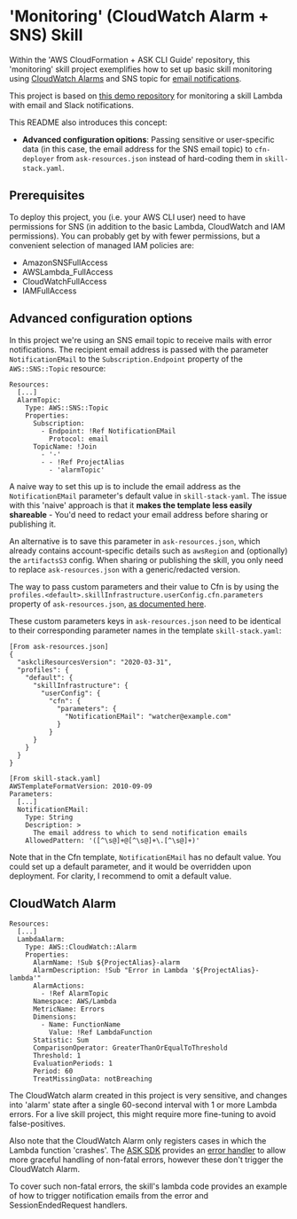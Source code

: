 
# 'Monitoring' (CloudWatch Alarm + SNS) Skill

Within the 'AWS CloudFormation + ASK CLI Guide' repository, this 'monitoring' skill project exemplifies how to set up basic skill monitoring using [CloudWatch Alarms](https://docs.aws.amazon.com/AmazonCloudWatch/latest/monitoring/AlarmThatSendsEmail.html) and SNS topic for [email notifications](https://docs.aws.amazon.com/sns/latest/dg/sns-email-notifications.html).

This project is based on [this demo repository](https://github.com/alexa-samples/error-notification-sample-skill) for monitoring a skill Lambda with email and Slack notifications.

This README also introduces this concept:
- **Advanced configuration opitions**: Passing sensitive or user-specific data (in this case, the email address for the SNS email topic) to `cfn-deployer` from `ask-resources.json` instead of hard-coding them in `skill-stack.yaml`.


## Prerequisites

To deploy this project, you (i.e. your AWS CLI user) need to have permissions for SNS (in addition to the basic Lambda, CloudWatch and IAM permissions). You can probably get by with fewer permissions, but a convenient selection of managed IAM policies are:
- AmazonSNSFullAccess
- AWSLambda_FullAccess
- CloudWatchFullAccess
- IAMFullAccess


## Advanced configuration options

In this project we're using an SNS email topic to receive mails with error notifications. The recipient email address is passed with the parameter `NotificationEMail` to the `Subscription.Endpoint` property of the `AWS::SNS::Topic` resource:

```
Resources:
  [...]
  AlarmTopic:
    Type: AWS::SNS::Topic
    Properties: 
      Subscription: 
        - Endpoint: !Ref NotificationEMail
          Protocol: email
      TopicName: !Join
        - '-'
        - - !Ref ProjectAlias
          - 'alarmTopic'
```

A naive way to set this up is to include the email address as the `NotificationEMail` parameter's default value in `skill-stack-yaml`. The issue with this 'naive' approach is that it **makes the template less easily shareable** - You'd need to redact your email address before sharing or publishing it. 

An alternative is to save this parameter in `ask-resources.json`, which already contains account-specific details such as `awsRegion` and (optionally) the `artifactsS3` config. When sharing or publishing the skill, you only need to replace `ask-resources.json` with a generic/redacted version.

The way to pass custom parameters and their value to Cfn is by using the `profiles.<default>.skillInfrastructure.userConfig.cfn.parameters` property of `ask-resources.json`, [as documented here](https://github.com/alexa/ask-cli/blob/develop/docs/concepts/Alexa-Skill-Project-Definition.md#project-config-for-resources-management).

These custom parameters keys in `ask-resources.json` need to be identical to their corresponding parameter names in the template `skill-stack.yaml`:

```
[From ask-resources.json]
{
  "askcliResourcesVersion": "2020-03-31",
  "profiles": {
    "default": {
      "skillInfrastructure": {
        "userConfig": {
          "cfn": {
            "parameters": {
              "NotificationEMail": "watcher@example.com"
            }
          }
      }
    }
  }
}
```

```
[From skill-stack.yaml]
AWSTemplateFormatVersion: 2010-09-09
Parameters:
  [...]
  NotificationEMail:
    Type: String
    Description: >
      The email address to which to send notification emails
    AllowedPattern: '([^\s@]+@[^\s@]+\.[^\s@]+)'
```

Note that in the Cfn template, `NotificationEMail` has no default value. You could set up a default parameter, and it would be overridden upon deployment. For clarity, I recommend to omit a default value.

## CloudWatch Alarm

```
Resources:
  [...]
  LambdaAlarm:
    Type: AWS::CloudWatch::Alarm
    Properties:
      AlarmName: !Sub ${ProjectAlias}-alarm
      AlarmDescription: !Sub "Error in Lambda '${ProjectAlias}-lambda'"
      AlarmActions:
        - !Ref AlarmTopic
      Namespace: AWS/Lambda
      MetricName: Errors
      Dimensions:
        - Name: FunctionName
          Value: !Ref LambdaFunction
      Statistic: Sum
      ComparisonOperator: GreaterThanOrEqualToThreshold
      Threshold: 1
      EvaluationPeriods: 1
      Period: 60
      TreatMissingData: notBreaching
```

The CloudWatch alarm created in this project is very sensitive, and changes into 'alarm' state after a single 60-second interval with 1 or more Lambda errors. For a live skill project, this might require more fine-tuning to avoid false-positives.

Also note that the CloudWatch Alarm only registers cases in which the Lambda function 'crashes'. The [ASK SDK](https://developer.amazon.com/en-US/docs/alexa/alexa-skills-kit-sdk-for-nodejs/overview.html) provides an [error handler](https://developer.amazon.com/en-US/docs/alexa/alexa-skills-kit-sdk-for-nodejs/handle-requests.html#error-handlers) to allow more graceful handling of non-fatal errors, however these don't trigger the CloudWatch Alarm.

To cover such non-fatal errors, the skill's lambda code provides an example of how to trigger notification emails from the error and SessionEndedRequest handlers.
